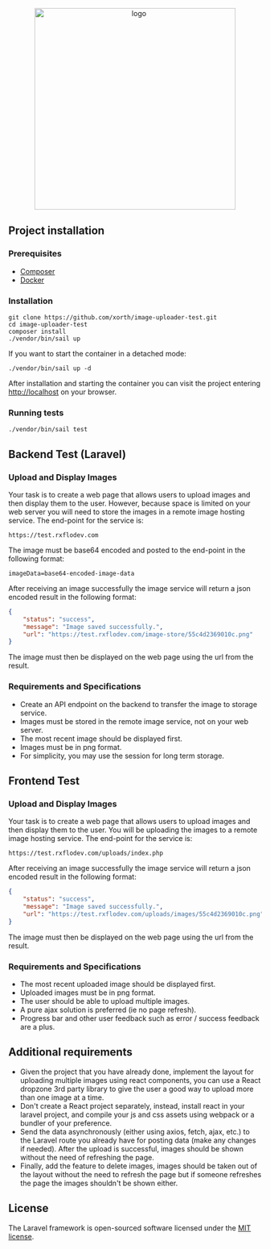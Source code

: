 <p align="center"><a href="https://laravel.com" target="_blank"><img alt="logo" src="https://raw.githubusercontent.com/laravel/art/master/logo-lockup/5%20SVG/2%20CMYK/1%20Full%20Color/laravel-logolockup-cmyk-red.svg" width="400"></a></p>

## Project installation

### Prerequisites
* [Composer](https://getcomposer.org/download/)
* [Docker](https://docs.docker.com/engine/install/)

### Installation
```shell
git clone https://github.com/xorth/image-uploader-test.git
cd image-uploader-test
composer install
./vendor/bin/sail up
```
If you want to start the container in a detached mode:
```shell
./vendor/bin/sail up -d
```
After installation and starting the container you can visit the project entering [http://localhost](http://localhost) on your browser.

### Running tests
```shell
./vendor/bin/sail test
```

## Backend Test (Laravel)

### Upload and Display Images

Your task is to create a web page that allows users to upload images and then display them to the user. However, because space is limited on your web server you will need to store the images in a remote image hosting service. The end-point for the service is:
```
https://test.rxflodev.com
```
The image must be base64 encoded and posted to the end-point in the following format:
```
imageData=base64-encoded-image-data
```
After receiving an image successfully the image service will return a json encoded result in the following format:
```json
{
    "status": "success",
    "message": "Image saved successfully.",
    "url": "https://test.rxflodev.com/image-store/55c4d2369010c.png"
}
```
The image must then be displayed on the web page using the url from the result.

### Requirements and Specifications 
* Create an API endpoint on the backend to transfer the image to storage service.
* Images must be stored in the remote image service, not on your web server.
* The most recent image should be displayed first.
* Images must be in png format.
* For simplicity, you may use the session for long term storage.

## Frontend Test

### Upload and Display Images

Your task is to create a web page that allows users to upload images and then display them to the user. You will be uploading the images to a remote image hosting service. The end-point for the service is:
```
https://test.rxflodev.com/uploads/index.php
```
After receiving an image successfully the image service will return a json encoded result in the following format:
```json
{
    "status": "success",
    "message": "Image saved successfully.",
    "url": "https://test.rxflodev.com/uploads/images/55c4d2369010c.png"
}
```
The image must then be displayed on the web page using the url from the result.

### Requirements and Specifications
* The most recent uploaded image should be displayed first.
* Uploaded images must be in png format.
* The user should be able to upload multiple images.
* A pure ajax solution is preferred (ie no page refresh).
* Progress bar and other user feedback such as error / success feedback are a plus.

## Additional requirements
* Given the project that you have already done, implement the layout for uploading multiple images using react components, you can use a React dropzone 3rd party library to give the user a good way to upload more than one image at a time.
* Don't create a React project separately, instead, install react in your laravel project, and compile your js and css assets using webpack or a bundler of your preference.
* Send the data asynchronously (either using axios, fetch, ajax, etc.) to the Laravel route you already have for posting data (make any changes if needed). After the upload is successful, images should be shown without the need of refreshing the page.
* Finally, add the feature to delete images, images should be taken out of the layout without the need to refresh the page but if someone refreshes the page the images shouldn't be shown either.

## License

The Laravel framework is open-sourced software licensed under the [MIT license](https://opensource.org/licenses/MIT).
